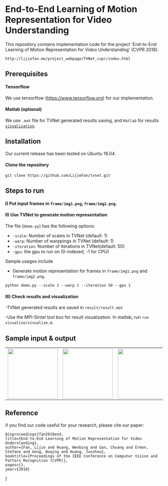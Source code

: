 # End-to-End Learning of Motion Representation for Video Understanding

This repository contains implementation code for the project 'End-to-End Learning of Motion Representation for Video Understanding' (CVPR 2018). 

```http://lijiefan.me/project_webpage/TVNet_cvpr/index.html```

## Prerequisites
#### Tensorflow
We use tensorflow (https://www.tensorflow.org) for our implementation.

#### Matlab (optional)
We use `.mat` file for TVNet generated results saving, and `Matlab` for results [`visualization`](http://sintel.is.tue.mpg.de). 

## Installation
Our current release has been tested on Ubuntu 16.04.

#### Clone the repository
```
git clone https://github.com/LijieFan/tvnet.git
```

## Steps to run

#### I) Put input frames in `frame/img1.png`, `frame/img2.png`.

#### II) Use TVNet to generate motion representation 

The file (`demo.py`) has the following options:
- `-scale`: Number of scales in TVNet (default: 1)
- `-warp`: Number of warppings in TVNet (default: 1)
- `-iteration`: Number of iterations in TVNet(default: 50)
- `-gpu`: the gpu to run on (0-indexed, -1 for CPU)

Sample usages include
- Generate motion representation for frames in `frame/img1.png` and `frame/img2.png`.

```
python demo.py --scale 1 --warp 1 --iteration 50 --gpu 1
``` 

#### III) Check results and visualization

-TVNet generated results are saved in `result/result.mat`

-Use the MPI-Sintel tool box for result visualization. In matlab, run ```run visualize/visualize.m```.


## Sample input & output

<table>
<tr>
<td><img src="frame/img1.png" height="160"></td>
<td><img src="frame/img2.png" height="160"></td>
<td><img src="result/result.png" height="160"></td>
</tr>
</table>


## Reference
if you find our code useful for your research, please cite our paper:

    @inproceedings{fan2018end,
    title={End-to-End Learning of Motion Representation for Video Understanding},
    author={Fan, Lijie and Huang, Wenbing and Gan, Chuang and Ermon, Stefano and Gong, Boqing and Huang, Junzhou},
    booktitle={Proceedings of the IEEE Conference on Computer Vision and Pattern Recognition (CVPR)},
    pages={},
    year={2018}
}


